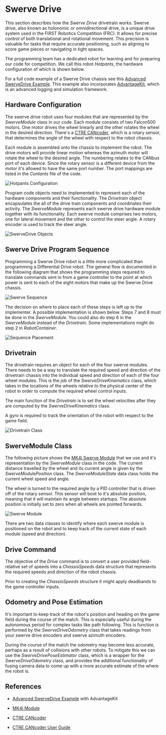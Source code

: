 # Swerve Drive
This section describes how the *Swerve Drive* drivetrain works.  Swerve drive, also known as holonomic or omnidirectional drive, is a unique drive system used in the FIRST Robotics Competition (FRC). It allows for precise control of both translational and rotational movement. This precision is valuable for tasks that require accurate positioning, such as aligning to score game pieces or navigating in tight spaces.

The programming team has a dedicated robot for learning and for preparing our code for competition.  We call this robot *Hotpants*, the hardware configuration of which is shown below.

For a full code example of a Swerve Drive chassis see this [Advanced SwerveDrive Example](https://github.com/Mechanical-Advantage/AdvantageKit/tree/main/example_projects/advanced_swerve_drive/src/main). This example also incorporates [AdvantageKit](https://github.com/Mechanical-Advantage/AdvantageKit/blob/main/docs/WHAT-IS-ADVANTAGEKIT.md), which is an advanced logging and simulation framework.

## Hardware Configuration
The swerve drive robot uses four modules that are represented by the *SwerveModule* class in our code.  Each module consists of two Falcon500 motors.  One motor drives the wheel linearly and the other rotates the wheel in the desired direction.  There's a [CTRE CANcoder](https://store.ctr-electronics.com/cancoder/), which is a rotary sensor, that determines the angle of the wheel with respect to the robot chassis.

Each module is assembled onto the chassis to implement the robot.  The drive motors will provide linear motion whereas the azimuth motor will rotate the wheel to the desired angle.  The numbering relates to the CANbus port of each device.  Since the rotary sensor is a different device from the motor it's allowed to have the same port number.  The port mappings are listed in the *Contants* file of the code.

![Hotpants Configuration](../images/SwerveDrive/SwerveDrive.001.jpeg)

Program code objects need to implemented to represent each of the hardware components and their functionality.  The *Drivetrain* object encapsulates the all of the drive train components and coordinates their activity.  The *SwerveModule* represents each swerve drive hardware module together with its functionality.  Each swerve module comprises two motors, one for lateral movement and the other to control the steer angle.  A rotary encoder is used to track the steer angle.

![SwerveDrive Objects](../images/SwerveDrive/SwerveDrive.005.jpeg)

## Swerve Drive Program Sequence
Programming a Swerve Drive robot is a little more complicated than programming a Differential Drive robot.  The general flow is documented in the following diagram that shows the programming steps required to translate commands sent in from a game controller to the point at which power is sent to each of the eight motors that make up the Swerve Drive chassis. 

![Swerve Sequence](../images/SwerveDrive/SwerveDrive.002.jpeg)

The decision on where to place each of these steps is left up to the implementer. A possible implementation is shown below.  Steps 7 and 8 must be done in the *SwerveModule*.  You could also do step 6 in the *SwerveModule* instead of the *Drivetrain*.  Some implementations might do step 2 in *RobotContainer*.

![Sequence Placement](../images/SwerveDrive/SwerveDrive.007.jpeg)

## Drivetrain
The drivetrain requires an object for each of the four swerve modules.  There needs to be a way to translate the required speed and direction of the drivetrain chassis into the individual speed and direction of each of the four wheel modules.  This is the job of the *SwerveDriveKinematics* class, which takes in the locations of the wheels relative to the physical center of the robot in order to compute the required wheel control inputs.

The main function of the *Drivetrain* is to set the wheel velocities after they are computed by the *SwerveDriveKinematics* class.

A gyro is required to track the orientation of the robot with respect to the game field.

![Drivetrain Class](../images/SwerveDrive/SwerveDrive.004.jpeg)

## SwerveModule Class
The following picture shows the [MK4i Swerve Module](https://www.swervedrivespecialties.com/products/mk4i-swerve-module) that we use and it's representation by the *SwerveModule* class in the code.  The current distance travelled by the wheel and its current angle is given by the *SwerveModulePosition* class.  The *SwerveModuleState* data class holds the current wheel speed and angle.

The wheel is turned to the required angle by a PID controller that is driven off of the rotary sensor.  This sensor will boot to it's absolute position, meaning that it will maintain its angle between startups.  The absolute position is initially set to zero when all wheels are pointed forwards. 

![Swerve Module](../images/SwerveDrive/SwerveDrive.003.jpeg)

There are two data classes to identify where each swerve module is positioned on the robot and to keep track of the current state of each module (speed and direction). 

## Drive Command
The objective of the *Drive* command is to convert a user provided field-relative set of speeds into a *ChassisSpeeds* data structure that represents the required speeds and direction of the robot chassis.  

Prior to creating the *ChassisSpeeds* structure it might apply deadbands to the game controller inputs.

<!-- This data structure is sent to the *SwerveDriveKinematics* class that can translate the required chassis speeds into instructions for each of the four wheel modules.  These instructions will tell the module how fast it should be going and what angle it should be at.  The instructions are carried out by the `swerve()` method of the *Drivetrain* class.  This method first ensures that none of the wheels exceed their max speed and then applies the state (speed and direction) to each motor in order to obtain the required chassis speeds.  An important thing to note is that the applied states are from the robots frame of reference not field frame of reference. -->

<!-- *CTREModuleState* `optimize()` - Accepts the desired state and the current module angle. Minimize the change in heading the desired swerve module state would require by potentially reversing the direction the wheel spins.  

Button to switch robot from field centric to robot centric. 

Need position to encoder counts, and meters per/sec to encoder counts per/100 milliseconds.  Look at BaseFalconSwerve Conversions.java 

Check CTREConfigs for motor and encoder. -->

<!-- Azimuth motor should be *Position* in open and closed loop mode. Drive motor is *PercentOutput* in open loop and *Velocity* or *Position* in closed loop.  -->



<!-- ![Drive Command](../images/SwerveDrive/SwerveDrive.005.jpeg) -->

<!-- The drive command will use a PID controller to control the orientation of the robot relative to the game field.  The controller uses the Pigeon gyro as the sensor input. The robot's angle is considered to be zero when it is facing directly away from your alliance station wall. -->

## Odometry and Pose Estimation
It's important to keep track of the robot's position and heading on the game field during the course of the match. This is especially useful during the autonomous period for complex tasks like path following.  This is function is performed by the *SwerveDriveOdometry* class that takes readings from your swerve drive encoders and swerve azimuth encoders.  

During the course of the match the odometry may become less accurate, perhaps as a result of collisions with other robots. To mitigate this we can use the *SwerveDrivePoseEstimator* class, which is a wrapper for the *SwerveDriveOdometry* class, and provides the additional functionality of fusing camera data to come up with a more accurate estimate of the where the robot is.
          
## References

- [Advanced SwerveDrive Example](https://github.com/Mechanical-Advantage/AdvantageKit/tree/main/example_projects/advanced_swerve_drive/src/main)  with AdvantageKit

- [MK4i Module](https://www.swervedrivespecialties.com/products/mk4i-swerve-module)

- [CTRE CANcoder](https://store.ctr-electronics.com/cancoder/)

- [CTRE CANcoder User Guide](https://store.ctr-electronics.com/content/user-manual/CANCoder%20User's%20Guide.pdf)
